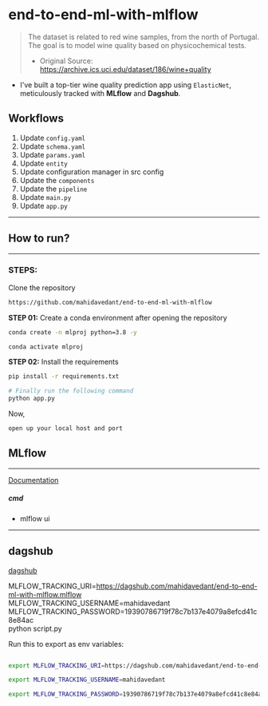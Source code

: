 # end-to-end-ml-with-mlflow
> The dataset is related to red wine samples, from the north of Portugal. The goal is to model wine quality based on physicochemical tests. 
> * Original Source: https://archive.ics.uci.edu/dataset/186/wine+quality
>

- I've built a top-tier wine quality prediction app using `ElasticNet`, meticulously tracked with **MLflow** and **Dagshub**. 

## Workflows
1. Update `config.yaml`
2. Update `schema.yaml`
3. Update `params.yaml`
4. Update `entity`
5. Update configuration manager in src config
6. Update the `components`
7. Update the `pipeline`
8. Update `main.py`
9. Update `app.py`

---
## How to run?
---

### STEPS:

Clone the repository

```bash
https://github.com/mahidavedant/end-to-end-ml-with-mlflow
```

**STEP 01:** Create a conda environment after opening the repository

```bash
conda create -n mlproj python=3.8 -y
```

```bash
conda activate mlproj
```

**STEP 02:** Install the requirements

```bash
pip install -r requirements.txt
```

```bash
# Finally run the following command
python app.py
```

Now,

```bash
open up your local host and port
```

## MLflow

---

[Documentation](https://mlflow.org/docs/latest/index.html)

##### cmd

- mlflow ui

---
## dagshub

[dagshub](https://dagshub.com/)

MLFLOW_TRACKING_URI=https://dagshub.com/mahidavedant/end-to-end-ml-with-mlflow.mlflow \
MLFLOW_TRACKING_USERNAME=mahidavedant \
MLFLOW_TRACKING_PASSWORD=19390786719f78c7b137e4079a8efcd41c8e84ac \
python script.py

Run this to export as env variables:

```bash

export MLFLOW_TRACKING_URI=https://dagshub.com/mahidavedant/end-to-end-ml-with-mlflow.mlflow

export MLFLOW_TRACKING_USERNAME=mahidavedant

export MLFLOW_TRACKING_PASSWORD=19390786719f78c7b137e4079a8efcd41c8e84ac

```
